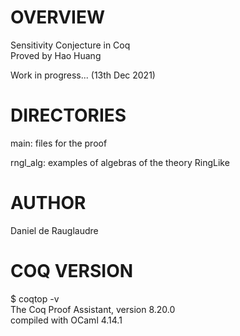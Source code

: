 # OVERVIEW
Sensitivity Conjecture in Coq<br/>
Proved by Hao Huang

Work in progress... (13th Dec 2021)

# DIRECTORIES

main: files for the proof

rngl_alg: examples of algebras of the theory RingLike

# AUTHOR
Daniel de Rauglaudre

# COQ VERSION
  $ coqtop -v<br/>
  The Coq Proof Assistant, version 8.20.0<br/>
  compiled with OCaml 4.14.1
